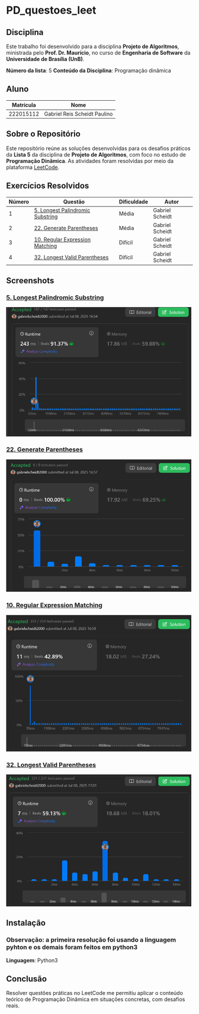# PD_questoes_leet


## Disciplina

Este trabalho foi desenvolvido para a disciplina **Projeto de Algoritmos**, ministrada pelo **Prof. Dr. Maurício**, no curso de **Engenharia de Software** da **Universidade de Brasília (UnB)**.

**Número da lista**: 5
**Conteúdo da Disciplina**: Programação dinâmica 

## Aluno

| Matrícula   | Nome                          |
|-------------|-------------------------------|
| 222015112  | Gabriel Reis Scheidt Paulino    |


## Sobre o Repositório

Este repositório reúne as soluções desenvolvidas para os desafios práticos da **Lista 5** da disciplina de **Projeto de Algoritmos**, com foco no estudo de **Programação Dinâmica**. As atividades foram resolvidas por meio da plataforma [LeetCode](https://leetcode.com/).


## Exercícios Resolvidos

| Número | Questão                                                                                                   | Dificuldade | Autor            |
|--------|-----------------------------------------------------------------------------------------------------------|-------------|------------------|
| 1      | [5. Longest Palindromic Substring](https://leetcode.com/problems/longest-palindromic-substring/description/?envType=problem-list-v2&envId=dynamic-programming) | Média       | Gabriel Scheidt  |
| 2      | [22. Generate Parentheses](https://leetcode.com/problems/generate-parentheses/description/?envType=problem-list-v2&envId=dynamic-programming) | Média       | Gabriel Scheidt  |
| 3      | [10. Regular Expression Matching](https://leetcode.com/problems/regular-expression-matching/description/?envType=problem-list-v2&envId=dynamic-programming) | Difícil     | Gabriel Scheidt  |
| 4      | [32. Longest Valid Parentheses](https://leetcode.com/problems/longest-valid-parentheses/description/?envType=problem-list-v2&envId=dynamic-programming) | Difícil     | Gabriel Scheidt  |

## Screenshots
<h3><a href="https://github.com/projeto-de-algoritmos-2025/PD_questoes_leet/blob/main/Exercicio%201/5_longest_palindromic.py">5. Longest Palindromic Substring</a></h3><img src="https://github.com/projeto-de-algoritmos-2025/PD_questoes_leet/blob/main/Exercicio%201/5_longest.png" width="500"/>

<h3><a href="https://github.com/projeto-de-algoritmos-2025/PD_questoes_leet/blob/main/Exercicio%202/22_generate_parentheses.py">22. Generate Parentheses</a></h3>
<img src="https://github.com/projeto-de-algoritmos-2025/PD_questoes_leet/blob/main/Exercicio%202/22_generate.png" width="500"/>

<h3><a href="https://github.com/projeto-de-algoritmos-2025/PD_questoes_leet/blob/main/Exercicio%203/10_regular_expression.py">10. Regular Expression Matching</a></h3>
<img src="https://github.com/projeto-de-algoritmos-2025/PD_questoes_leet/blob/main/Exercicio%203/10_regular.png" width="500"/>

<h3><a href="https://github.com/projeto-de-algoritmos-2025/PD_questoes_leet/blob/main/Exercicio%204/32_longest_valid.py">32. Longest Valid Parentheses</a></h3>
<img src="https://github.com/projeto-de-algoritmos-2025/PD_questoes_leet/blob/main/Exercicio%204/32_longest.png" width="500"/>


## Instalação 
### Observação: a primeira resolução foi usando a linguagem pyhton e os demais foram feitos em python3
**Linguagem**: Python3<br>

## Conclusão

Resolver questões práticas no LeetCode me permitiu aplicar o conteúdo teórico de Programação Dinâmica em situações concretas, com desafios reais.
